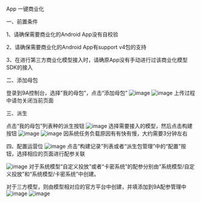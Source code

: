 ﻿App 一键商业化

一、前置条件

1、请确保需要商业化的Android App没有自校验

2、请确保需要商业化的Android App有support v4包的支持

3、在进行第三方商业化模型接入时，请确原App没有手动进行过该商业化模型SDK的接入

二、添加母包

登录到9A控制台，选择”我的母包”，点击“添加母包”
![image](https://github.com/ianpei/market/blob/master/pic/1.jpg) 
![image](https://github.com/ianpei/market/blob/master/pic/2.jpg) 
上传过程中请勿关闭当前页面

三、派生

点击“我的母包”列表种的派生按钮
![image](https://github.com/ianpei/market/blob/master/pic/3.jpg) 
选择需要接入的模型，然后点击构建按钮
![image](https://github.com/ianpei/market/blob/master/pic/4.jpg) 
![image](https://github.com/ianpei/market/blob/master/pic/5.jpg) 
因系统任务负载原因有有快有慢，大约需要3分钟左右

四、配置运营位
![image](https://github.com/ianpei/market/blob/master/pic/6.jpg) 
点击“构建记录”列表或者“派生包管理”中的“配置”按钮，选择相应的页面进行配参关联

![image](https://github.com/ianpei/market/blob/master/pic/7.jpg) 
对于系统模型“自定义投放”或者“卡密系统”的配参分别由“系统模型/自定义投放”和“系统模型/卡密系统”中创建。

对于三方模型，则由模型相对应的官方平台中创建，并填添加到9A配参管理中
![image](https://github.com/ianpei/market/blob/master/pic/8.jpg) 
![image](https://github.com/ianpei/market/blob/master/pic/9.jpg) 
